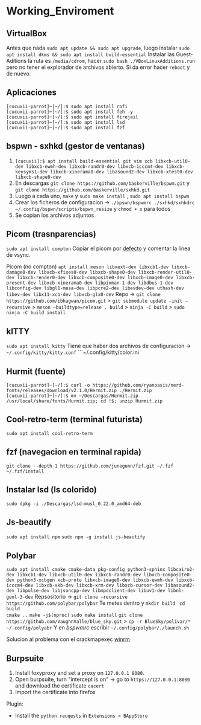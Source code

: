 # Working_Enviroment

## VirtualBox
Antes que nada `sudo apt update && sudo apt upgrade`, luego instalar `sudo apt install dkms && sudo apt install build-essential`
Instalar las Guest-Aditions la ruta es `/media/cdrom`, hacer `sudo bash ./VBoxLinuxAdditions.run` pero no tener el explorador de archivos abierto. Si da error
hacer `reboot` y de nuevo. 

## Aplicaciones

```console
[cucuxii-parrot]─[~/]:$ sudo apt install rofi
[cucuxii-parrot]─[~/]:$ sudo apt install feh -y 
[cucuxii-parrot]─[~/]:$ sudo apt install firejail
[cucuxii-parrot]─[~/]:$ sudo apt install lsd 
[cucuxii-parrot]─[~/]:$ sudo apt install fzf

```

## bspwn - sxhkd (gestor de ventanas)

1. ```[cucuxii]:$ apt install build-essential git vim xcb libxcb-util0-dev libxcb-ewmh-dev libxcb-randr0-dev libxcb-icccm4-dev libxcb-keysyms1-dev libxcb-xinerama0-dev libasound2-dev libxcb-xtest0-dev libxcb-shape0-dev```
2. En descargas ```git clone https://github.com/baskerville/bspwm.git``` y ```git clone https://github.com/baskerville/sxhkd.git```
3. Luego a cada uno, ```make``` y ```sudo make install```  , ```sudo apt install bspwm ```
4. Crear los ficheros de configuracion -> ```./bpswn/bspwmrc ./sxhkd/sxhkdrc  ~/.config/bspwn/scripts/bspwn_resize``` y ```chmod + x``` para todos
5. Se copian los archivos adjuntos

## Picom (trasnparencias)
 ```sudo apt install compton```
 Copiar el picom por [defecto](https://github.com/yshui/picom/blob/next/picom.sample.conf) y comentar la linea de vsync.

Picom (no compton)
```apt install meson libxext-dev libxcb1-dev libxcb-damage0-dev libxcb-xfixes0-dev libxcb-shape0-dev libxcb-render-util0-dev libxcb-render0-dev libxcb-composite0-dev libxcb-image0-dev libxcb-present-dev libxcb-xinerama0-dev libpixman-1-dev libdbus-1-dev libconfig-dev libgl1-mesa-dev libpcre2-dev libevdev-dev uthash-dev libev-dev libx11-xcb-dev libxcb-glx0-dev``` 
Repo -> ```git clone https://github.com/ibhagwan/picom.git``` > ```git submodule update –init –recursive``` > ```meson –buildtype=release . build``` > ```ninja -C build``` > ```sudo ninja -C build install```

## kITTY

```sudo apt install kitty```
Tiene que haber dos archivos de configuracion -> ```~/.config/kitty/kitty.conf``` ```~/.config/kitty/color.ini

## Hurmit (fuente)

```console
[cucuxii-parrot]─[~/]:$ curl -o https://github.com/ryanoasis/nerd-fonts/releases/download/v2.1.0/Hermit.zip ./Hermit.zip
[cucuxii-parrot]─[~/]:$ mv ~/Descargas/Hurmit.zip /usr/local/share/fonts/Hurmit.zip; cd !$; unzip Hurmit.zip
```
## Cool-retro-term (terminal futurista)
```sudo apt install cool-retro-term```

## fzf (navegacion en terminal rapida)
```git clone --depth 1 https://github.com/junegunn/fzf.git ~/.fzf  ~/.fzf/install```

## Instalar lsd (ls colorido)
```sudo dpkg -i ./Descargas/lsd-musl_0.22.0_amd64-deb```

## Js-beautify
```sudo apt install npm```   ```sudo npm -g install js-beautify```

## Polybar
```sudo apt install cmake cmake-data pkg-config python3-sphinx libcairo2-dev libxcb1-dev libxcb-util0-dev libxcb-randr0-dev libxcb-composite0-dev python3-xcbgen xcb-proto libxcb-image0-dev libxcb-ewmh-dev libxcb-icccm4-dev libxcb-xkb-dev libxcb-xrm-dev libxcb-cursor-dev libasound2-dev libpulse-dev libjsoncpp-dev libmpdclient-dev libuv1-dev libnl-genl-3-dev``` 
Repsositorio -> ```git clone –recursive https://github.com/polybar/polybar``` Te metes dentro y ```mkdir build```  ``` cd build```  
```cmake ..```  ```make -j$(nproc)``` ```sudo make install```
```git clone https://github.com/VaughnValle/blue_sky.git``` > ```cp -r BlueSky/polivar/* ~/.config/polyabr``` 
Y en *bspwmrc* escribir ```~/.config/polybar/./launch.sh```

Solucion al problema con el crackmapexec [winrm](https://bytemeta.vip/repo/byt3bl33d3r/CrackMapExec/issues/600) 

## Burpsuite
1. Install foxyproxy and set a proxy on `127.0.0.1 8080`. 
2. Open burpsuite, turn "intercept is on" -> go to `https://127.0.0.1:8080` and download the certificate `cacert`
3. Import the certificate into firefox

Plugin:
- Install the `python reuqests` in `Extensions > BAppStore`




